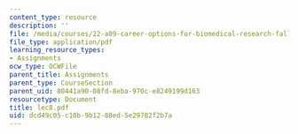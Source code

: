 ```yaml
---
content_type: resource
description: ''
file: /media/courses/22-a09-career-options-for-biomedical-research-fall-2006/dcd49c05c10b9b1288ed5e29782f2b7a_lec8.pdf
file_type: application/pdf
learning_resource_types:
- Assignments
ocw_type: OCWFile
parent_title: Assignments
parent_type: CourseSection
parent_uid: 80441a90-08fd-8eba-970c-e8249199d163
resourcetype: Document
title: lec8.pdf
uid: dcd49c05-c10b-9b12-88ed-5e29782f2b7a
---
```

